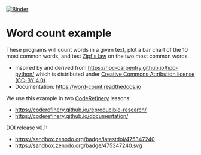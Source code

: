 [![Binder](https://mybinder.org/badge_logo.svg)](https://mybinder.org/v2/gh/coderefinery/word-count/HEAD)

# Word count example

These programs will count words in a given text, plot a bar chart of the 10
most common words, and test [Zipf's
law](https://en.wikipedia.org/wiki/Zipf%27s_law) on the two most common words.

- Inspired by and derived from https://hpc-carpentry.github.io/hpc-python/
  which is distributed under
  [Creative Commons Attribution license (CC-BY 4.0)](https://creativecommons.org/licenses/by/4.0/).
- Documentation: https://word-count.readthedocs.io

We use this example in two [CodeRefinery](https://coderefinery.org/) lessons:
- https://coderefinery.github.io/reproducible-research/
- https://coderefinery.github.io/documentation/

DOI release v0.1:
- https://sandbox.zenodo.org/badge/latestdoi/475347240
- https://sandbox.zenodo.org/badge/475347240.svg
